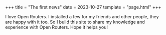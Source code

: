 +++
title = "The first news"
date = 2023-10-27
template = "page.html"
+++

I love Open Routers. I installed a few for my friends and other people, they are happy with it too. So I build this site to share my knowledge and experience with Open Routers. Hope it helps you!